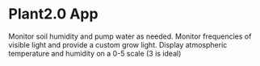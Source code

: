Plant2.0 App
===============

Monitor soil humidity and pump water as needed.
Monitor frequencies of visible light and provide a custom grow light.
Display atmospheric temperature and humidity on a 0-5 scale (3 is ideal)
